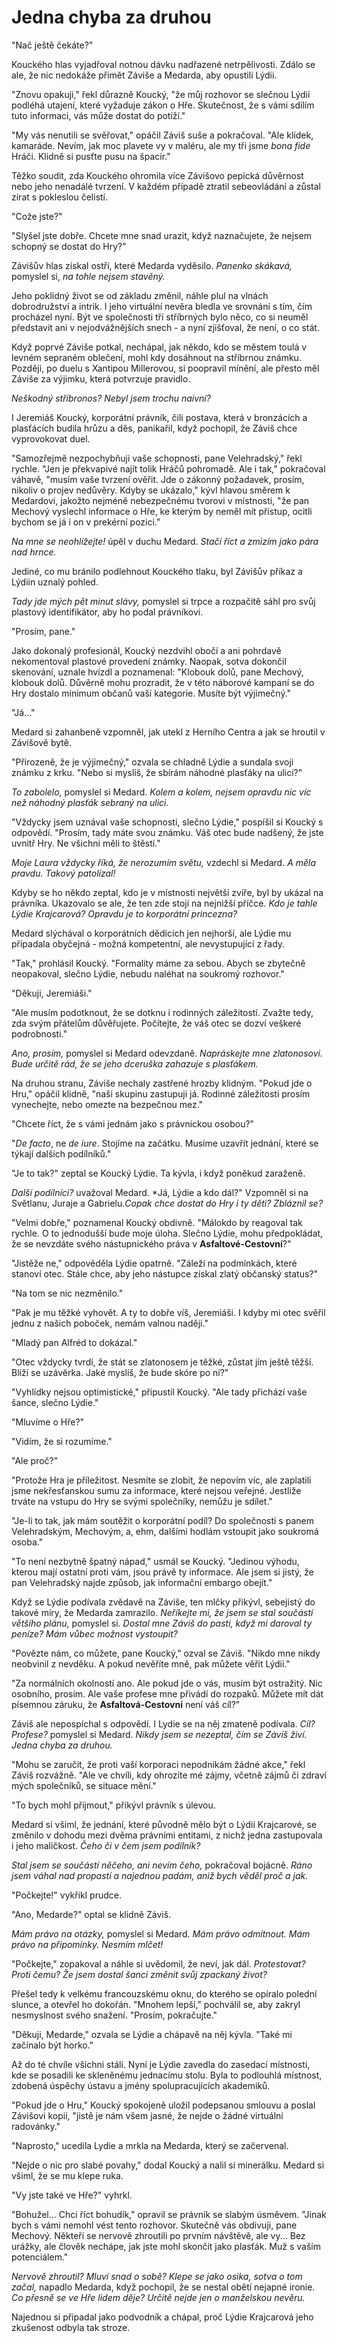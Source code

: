 # Jedna chyba za druhou

"Nač ještě čekáte?"

Kouckého hlas vyjadřoval notnou dávku nadřazené netrpělivosti. Zdálo se ale, že nic nedokáže přimět Záviše a Medarda, aby opustili Lýdii.

"Znovu opakuji," řekl důrazně Koucký, "že můj rozhovor se slečnou Lýdií podléhá utajení, které vyžaduje zákon o Hře. Skutečnost, že s vámi sdílím tuto informaci, vás může dostat do potíží."

"My vás nenutili se svěřovat," opáčil Záviš suše a pokračoval. "Ale klídek, kamaráde. Nevím, jak moc plavete vy v maléru, ale my tři jsme *bona fide* Hráči. Klidně si pusťte pusu na špacír."

Těžko soudit, zda Kouckého ohromila více Závišovo pepická důvěrnost nebo jeho nenadálé tvrzení. V každém případě ztratil sebeovládání a zůstal zírat s pokleslou čelistí.

"Cože jste?"

"Slyšel jste dobře. Chcete mne snad urazit, když naznačujete, že nejsem schopný se dostat do Hry?"

Závišův hlas získal ostří, které Medarda vyděsilo. *Panenko skákavá,* pomyslel si, *na tohle nejsem stavěný.*

Jeho poklidný život se od základu změnil, náhle plul na vlnách dobrodružství a intrik. I jeho virtuální nevěra bledla ve srovnání s tím, čím procházel nyní. Být ve společnosti tří stříbrných bylo něco, co si neuměl představit ani v nejodvážnějších snech - a nyní zjišťoval, že není, o co stát.

Když poprvé Záviše potkal, nechápal, jak někdo, kdo se městem toulá v levném sepraném oblečení, mohl kdy dosáhnout na stříbrnou známku. Později, po duelu s Xantipou Millerovou, si poopravil mínění, ale přesto měl Záviše za výjimku, která potvrzuje pravidlo.

*Neškodný stříbronos? Nebyl jsem trochu naivní?*

I Jeremiáš Koucký, korporátní právník, čili postava, která v bronzácích a plasťácích budila hrůzu a děs, panikařil, když pochopil, že Záviš chce vyprovokovat duel.

"Samozřejmě nezpochybňuji vaše schopnosti, pane Velehradský," řekl rychle. "Jen je překvapivé najít tolik Hráčů pohromadě. Ale i tak," pokračoval váhavě, "musím vaše tvrzení ověřit. Jde o zákonný požadavek, prosím, nikoliv o projev nedůvěry. Kdyby se ukázalo," kývl hlavou směrem k Medardovi, jakožto nejméně nebezpečnému tvorovi v místnosti, "že pan Mechový vyslechl informace o Hře, ke kterým by neměl mít přístup, ocitli bychom se já i on v prekérní pozici."

*Na mne se neohlížejte!* úpěl v duchu Medard. *Stačí říct a zmizím jako pára nad hrnce.*

Jediné, co mu bránilo podlehnout Kouckého tlaku, byl Závišův příkaz a Lýdiin uznalý pohled.

*Tady jde mých pět minut slávy,* pomyslel si trpce a rozpačitě sáhl pro svůj plastový identifikátor, aby ho podal právníkovi.

"Prosím, pane."

Jako dokonalý profesionál, Koucký nezdvihl obočí a ani pohrdavě nekomentoval plastové provedení známky. Naopak, sotva dokončil skenování, uznale hvízdl a poznamenal: "Klobouk dolů, pane Mechový, klobouk dolů. Důvěrně mohu prozradit, že v této náborové kampaní se do Hry dostalo minimum občanů vaší kategorie. Musíte být výjimečný."

"Já..."

Medard si zahanbeně vzpomněl, jak utekl z Herního Centra a jak se hroutil v Závišově bytě.

"Přirozeně, že je výjimečný," ozvala se chladně Lýdie a sundala svoji známku z krku. "Nebo si myslíš, že sbírám náhodné plasťáky na ulici?"

*To zabolelo,* pomyslel si Medard. *Kolem a kolem, nejsem opravdu nic víc než náhodný plasťák sebraný na ulici.*

"Vždycky jsem uznával vaše schopnosti, slečno Lýdie," pospíšil si Koucký s odpovědí. "Prosím, tady máte svou známku. Váš otec bude nadšený, že jste uvnitř Hry. Ne všichni měli to štěstí."

*Moje Laura vždycky říká, že nerozumím světu,* vzdechl si Medard. *A měla pravdu. Takový patolízal!*

Kdyby se ho někdo zeptal, kdo je v místnosti největší zvíře, byl by ukázal na právníka. Ukazovalo se ale, že ten zde stojí na nejnižší příčce. *Kdo je tahle Lýdie Krajcarová? Opravdu je to korporátní princezna?*

Medard slýchával o korporátních dědicích jen nejhorší, ale Lýdie mu připadala obyčejná - možná kompetentní, ale nevystupující z řady.

"Tak," prohlásil Koucký. "Formality máme za sebou. Abych se zbytečně neopakoval, slečno Lýdie, nebudu naléhat na soukromý rozhovor."

"Děkuji, Jeremiáši."

"Ale musím podotknout, že se dotknu i rodinných záležitostí. Zvažte tedy, zda svým přátelům důvěřujete. Počítejte, že váš otec se dozví veškeré podrobnosti."

*Ano, prosím,* pomyslel si Medard odevzdaně. *Napráskejte mne zlatonosovi. Bude určitě rád, že se jeho dceruška zahazuje s plasťákem.*

Na druhou stranu, Záviše nechaly zastřené hrozby klidným. "Pokud jde o Hru," opáčil klidně, "naši skupinu zastupuji já. Rodinné záležitosti prosím vynechejte, nebo omezte na bezpečnou mez."

"Chcete říct, že s vámi jednám jako s právnickou osobou?"

"*De facto*, ne *de iure*. Stojíme na začátku. Musíme uzavřít jednání, které se týkají dalších podílníků."

"Je to tak?" zeptal se Koucký Lýdie. Ta kývla, i když poněkud zaraženě.

*Další podílníci?* uvažoval Medard. *Já, Lýdie a kdo dál?" Vzpomněl si na Světlanu, Juraje a Gabrielu.*Copak chce dostat do Hry i ty děti? Zbláznil se?*

"Velmi dobře," poznamenal Koucký obdivně. "Málokdo by reagoval tak rychle. O to jednodušší bude moje úloha. Slečno Lýdie, mohu  předpokládat, že se nevzdáte svého nástupnického práva v **Asfaltové-Cestovní**?"

"Jistěže ne," odpověděla Lýdie opatrně. "Záleží na podmínkách, které stanoví otec. Stále chce, aby jeho nástupce získal zlatý občanský status?"

"Na tom se nic nezměnilo."

"Pak je mu těžké vyhovět. A ty to dobře víš, Jeremiáši. I kdyby mi otec svěřil jednu z našich poboček, nemám valnou naději."

"Mladý pan Alfréd to dokázal."

"Otec vždycky tvrdí, že stát se zlatonosem je těžké, zůstat jím ještě těžší. Blíží se uzávěrka. Jaké myslíš, že bude skóre po ní?"

"Vyhlídky nejsou optimistické," připustil Koucký. "Ale tady přichází vaše šance, slečno Lýdie."

"Mluvíme o Hře?"

"Vidím, že si rozumíme."

"Ale proč?"

"Protože Hra je příležitost. Nesmíte se zlobit, že nepovím víc, ale zaplatili jsme nekřesťanskou sumu za informace, které nejsou veřejné. Jestliže trváte na vstupu do Hry se svými společníky, nemůžu je sdílet."

"Je-li to tak, jak mám soutěžit o korporátní podíl? Do společnosti s panem Velehradským, Mechovým, a, ehm, dalšími hodlám vstoupit jako soukromá osoba."

"To není nezbytně špatný nápad," usmál se Koucký. "Jedinou výhodu, kterou mají ostatní proti vám, jsou právě ty informace. Ale jsem si jistý, že pan Velehradský najde způsob, jak informační embargo obejít."

Když se Lýdie podívala zvědavě na Záviše, ten mlčky přikývl, sebejistý do takové míry, že Medarda zamrazilo. *Neříkejte mi, že jsem se stal součástí většího plánu,* pomyslel si. *Dostal mne Záviš do pasti, když mi daroval ty peníze? Mám vůbec možnost vystoupit?*

"Povězte nám, co můžete, pane Koucký," ozval se Záviš. "Nikdo mne nikdy neobvinil z nevděku. A pokud nevěříte mně, pak můžete věřit Lýdii."

"Za normálních okolností ano. Ale pokud jde o vás, musím být ostražitý. Nic osobního, prosím. Ale vaše profese mne přivádí do rozpaků. Můžete mít dát písemnou záruku, že **Asfaltová-Cestovní** není váš cíl?"

Záviš ale nepospíchal s odpovědí. I Lydie se na něj zmateně podívala. *Cíl? Profese?* pomyslel si Medard. *Nikdy jsem se nezeptal, čím se Záviš živí.  Jedna chyba za druhou.*

"Mohu se zaručit, že proti vaší korporaci nepodnikám žádné akce," řekl Záviš rozvážně. "Ale ve chvíli, kdy ohrozíte mé zájmy, včetně zájmů či zdraví mých společníků, se situace mění."

"To bych mohl přijmout," přikývl právník s úlevou.

Medard si všiml, že jednání, které původně mělo být o Lýdii Krajcarové, se změnilo v dohodu mezi dvěma právními entitami, z nichž jedna zastupovala i jeho maličkost. *Čeho či v čem jsem podílník?*

*Stal jsem se součástí něčeho, ani nevím čeho,* pokračoval bojácně. *Ráno jsem váhal nad propastí a najednou padám, aniž bych věděl proč a jak.*

"Počkejte!" vykřikl prudce.

"Ano, Medarde?" optal se klidně Záviš.

*Mám právo na otázky,* pomyslel si Medard. *Mám právo odmítnout. Mám právo na připomínky. Nesmím mlčet!*

"Počkejte," zopakoval a náhle si uvědomil, že neví, jak dál. *Protestovat? Proti čemu? Že jsem dostal šanci změnit svůj zpackaný život?*

Přešel tedy k velkému francouzskému oknu, do kterého se opíralo polední slunce, a otevřel ho dokořán. "Mnohem lepší," pochválil se, aby zakryl nesmyslnost svého snažení. "Prosím, pokračujte."

"Děkuji, Medarde," ozvala se Lýdie a chápavě na něj kývla. "Také mi začínalo být horko."

Až do té chvíle všichni stáli. Nyní je Lýdie zavedla do zasedací místnosti, kde se posadili ke skleněnému jednacímu stolu. Byla to podlouhlá místnost, zdobená úspěchy ústavu a jmény spolupracujících akademiků.  

"Pokud jde o Hru," Koucký spokojeně uložil podepsanou smlouvu a poslal Závišovi kopii, "jistě je nám všem jasné, že nejde o žádné virtuální radovánky."

"Naprosto," ucedila Lydie a mrkla na Medarda, který se začervenal.

"Nejde o nic pro slabé povahy," dodal Koucký a nalil si minerálku. Medard si všiml, že se mu klepe ruka.

"Vy jste také ve Hře?" vyhrkl.

"Bohužel... Chci říct bohudík," opravil se právník se slabým úsměvem. "Jinak bych s vámi nemohl vést tento rozhovor. Skutečně vás obdivuji, pane Mechový. Někteří se nervově zhroutili po prvním návštěvě, ale vy... Bez urážky, ale člověk nechápe, jak jste mohl skončit jako plasťák. Muž s vaším potenciálem."

*Nervově zhroutil? Mluví snad o sobě? Klepe se jako osika, sotva o tom začal,* napadlo Medarda, když pochopil, že se nestal obětí nejapné ironie. *Co přesně se ve Hře lidem děje? Určitě nejde jen o manželskou nevěru.*

Najednou si připadal jako podvodník a chápal, proč Lýdie Krajcarová jeho zkušenost odbyla tak stroze.
